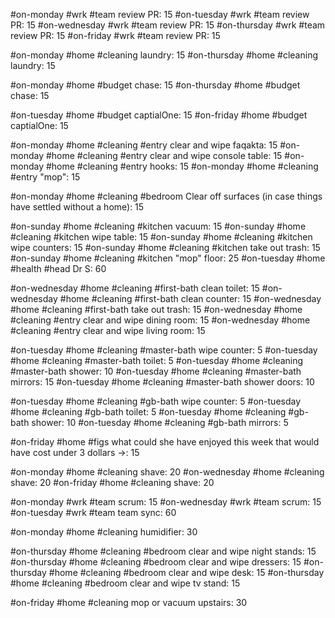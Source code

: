 #on-monday #wrk #team review PR: 15
#on-tuesday #wrk #team review PR: 15
#on-wednesday #wrk #team review PR: 15
#on-thursday #wrk #team review PR: 15
#on-friday #wrk #team review PR: 15

#on-monday #home #cleaning laundry: 15
#on-thursday #home #cleaning laundry: 15

#on-monday #home #budget chase: 15
#on-thursday #home #budget chase: 15

#on-tuesday #home #budget captialOne: 15
#on-friday #home #budget captialOne: 15

#on-monday #home #cleaning #entry clear and wipe faqakta: 15
#on-monday #home #cleaning #entry clear and wipe console table: 15
#on-monday #home #cleaning #entry hooks: 15
#on-monday #home #cleaning #entry "mop": 15



#on-monday #home #cleaning #bedroom Clear off surfaces (in case things have settled without a home): 15

#on-sunday #home #cleaning #kitchen vacuum: 15
#on-sunday #home #cleaning #kitchen wipe table: 15
#on-sunday #home #cleaning #kitchen wipe counters: 15
#on-sunday #home #cleaning #kitchen take out trash: 15
#on-sunday #home #cleaning #kitchen "mop" floor: 25
#on-tuesday #home #health #head Dr S: 60

#on-wednesday #home #cleaning #first-bath clean toilet: 15
#on-wednesday #home #cleaning #first-bath clean counter: 15
#on-wednesday #home #cleaning #first-bath take out trash: 15
#on-wednesday #home #cleaning #entry clear and wipe dining room: 15
#on-wednesday #home #cleaning #entry clear and wipe living room: 15


#on-tuesday #home #cleaning #master-bath wipe counter: 5
#on-tuesday #home #cleaning #master-bath toilet: 5
#on-tuesday #home #cleaning #master-bath shower: 10
#on-tuesday #home #cleaning #master-bath mirrors: 15
#on-tuesday #home #cleaning #master-bath shower doors: 10

#on-tuesday #home #cleaning #gb-bath wipe counter: 5
#on-tuesday #home #cleaning #gb-bath toilet: 5
#on-tuesday #home #cleaning #gb-bath shower: 10
#on-tuesday #home #cleaning #gb-bath mirrors: 5

#on-friday #home #figs what could she have enjoyed this week that would have cost under 3 dollars ->: 15

#on-monday #home #cleaning shave: 20
#on-wednesday #home #cleaning shave: 20
#on-friday #home #cleaning shave: 20

#on-monday #wrk #team scrum: 15
#on-wednesday #wrk #team scrum: 15
#on-tuesday #wrk #team team sync: 60

#on-monday #home #cleaning humidifier: 30

#on-thursday #home #cleaning #bedroom clear and wipe night stands: 15
#on-thursday #home #cleaning #bedroom clear and wipe dressers: 15
#on-thursday #home #cleaning #bedroom clear and wipe desk: 15
#on-thursday #home #cleaning #bedroom clear and wipe tv stand: 15

#on-friday #home #cleaning mop or vacuum upstairs: 30
